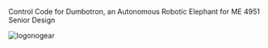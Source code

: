 Control Code for Dumbotron, an Autonomous Robotic Elephant for ME 4951 Senior Design

![logonogear](https://user-images.githubusercontent.com/52638608/115670042-96cfc300-a30e-11eb-87b8-22ad454dd0d2.png)

